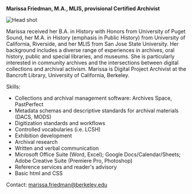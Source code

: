 **Marissa Friedman, M.A., MLIS, provisional Certified Archivist**

![Head shot](Users/maris/Documents/Archivery/mfriedman.jpg)

Marissa received her B.A. in History with Honors from University of Puget Sound, her M.A. in History (emphasis in Public History) from University of California, Riverside, and her MLIS from San Jose State University. Her background includes a diverse range of experiences in archives, oral history, public and special libraries, and museums. She is particularly interested in community archives and the intersections between digital collections and archival activism. Marissa is Digital Project Archivist at the Bancroft Library, University of California, Berkeley.  

Skills: 
* Collections and archival management software: Archives Space, PastPerfect
* Metadata schemas and descriptive standards for archival materials (DACS, MODS)
* Digitization standards and workflows
* Controlled vocabularies (i.e. LCSH)
* Exhibition development
* Archival research
* Written and verbal communication
* Microsoft Office Suite (Word, Excel); Google Docs/Calendar/Sheets; Adobe Creative Suite (Premiere Pro, Photoshop)
* Reference services and reader's advisory
* Basic html and CSS

Contact: marissa.friedman@berkeley.edu
